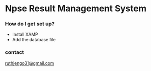 # Npse Result Management System


### How do I get set up? ###

* Install XAMP
* Add the database file 

### contact ###
ruthjengo31@gmail.com




